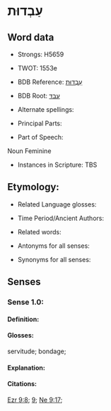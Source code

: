 # עַבְדוּת

<!-- Status: S2="NeedsEdits" -->
<!-- Lexica used for edits:   -->

## Word data

* Strongs: H5659

* TWOT: 1553e

* BDB Reference: [עַבְדוּת](rc://en/bdb/dict/p.ac.an)

* BDB Root: [עבד](rc://en/bdb/dict/p.ac.aa)

* Alternate spellings:

* Principal Parts:

* Part of Speech:

Noun Feminine

* Instances in Scripture: TBS

## Etymology:

* Related Language glosses:

* Time Period/Ancient Authors:

* Related words:

* Antonyms for all senses:

* Synonyms for all senses:

## Senses

### Sense 1.0:

#### Definition:

#### Glosses:

servitude; bondage; 

#### Explanation:

#### Citations:

[Ezr 9:8](rc://he/uhb/book/ezr/9/8); [9](rc://he/uhb/book/ezr/9/9); [Ne 9:17](rc://he/uhb/book/Neh/9/17); 

